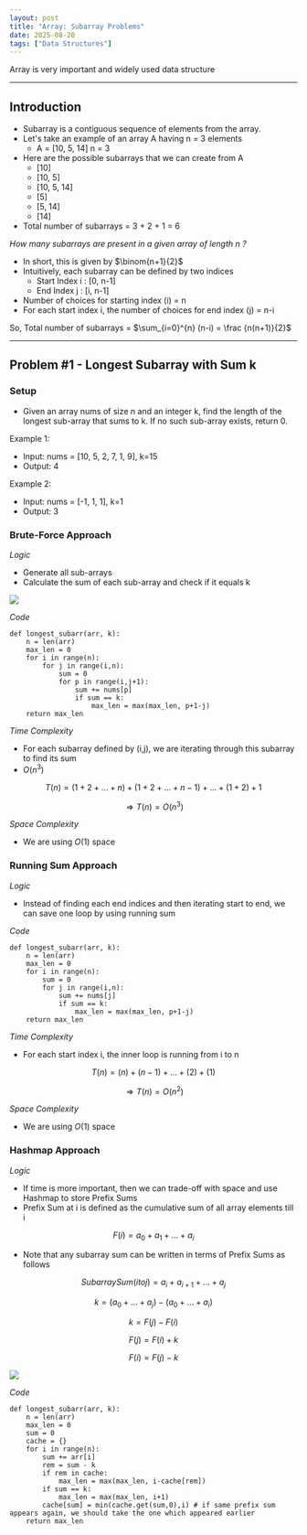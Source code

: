 ```yaml
---
layout: post
title: "Array: Subarray Problems"
date: 2025-08-28
tags: ["Data Structures"]
---
```


Array is very important and widely used data structure

---
## Introduction

- Subarray is a contiguous sequence of elements from the array.
- Let's take an example of an array A having n = 3 elements
    - A = [10, 5, 14] n = 3
- Here are the possible subarrays that we can create from A 
    - [10]
    - [10, 5]
    - [10, 5, 14]
    - [5]
    - [5, 14]
    - [14]
- Total number of subarrays = 3 + 2 + 1 = 6

_How many subarrays are present in a given array of length n ?_

- In short, this is given by $\binom{n+1}{2}$
- Intuitively, each subarray can be defined by two indices
    - Start Index i : [0, n-1]
    - End Index j : [i, n-1]
- Number of choices for starting index (i) = n
- For each start index i, the number of choices for end index (j) = n-i

So, Total number of subarrays = $\sum_{i=0}^{n} (n-i) = \frac {n(n+1)}{2}$

---
## Problem #1 - Longest Subarray with Sum k

### Setup
- Given an array nums of size n and an integer k, find the length of the longest sub-array that sums to k. If no such sub-array exists, return 0.

Example 1:
- Input: nums = [10, 5, 2, 7, 1, 9],  k=15
- Output: 4

Example 2:
- Input: nums = [-1, 1, 1], k=1
- Output: 3

### Brute-Force Approach

_Logic_
- Generate all sub-arrays
- Calculate the sum of each sub-array and check if it equals k

<img src="{{site.url}}/images/dsa/array/subarray_sum_equals_k.png">

_Code_

```
def longest_subarr(arr, k):
    n = len(arr)
    max_len = 0
    for i in range(n):
        for j in range(i,n):
            sum = 0
            for p in range(i,j+1):
                sum += nums[p]
                if sum == k:
                    max_len = max(max_len, p+1-j)
    return max_len
```

_Time Complexity_
- For each subarray defined by (i,j), we are iterating through this subarray to find its sum
- $O(n^3)$

$$ T(n) = (1+2+...+n) + (1+2+...+n-1) + ... + (1+2) + 1 $$

$$ \Rightarrow T(n) = O(n^3) $$

_Space Complexity_

- We are using $O(1)$ space

### Running Sum Approach

_Logic_

- Instead of finding each end indices and then iterating start to end, we can save one loop by using running sum

_Code_

```
def longest_subarr(arr, k):
    n = len(arr)
    max_len = 0
    for i in range(n):
        sum = 0
        for j in range(i,n):
            sum += nums[j]
            if sum == k:
                max_len = max(max_len, p+1-j)
    return max_len
```

_Time Complexity_

- For each start index i, the inner loop is running from i to n

$$ T(n) = (n) + (n-1) + ... + (2) + (1) $$

$$ \Rightarrow T(n) = O(n^2) $$

_Space Complexity_

- We are using $O(1)$ space

### Hashmap Approach

_Logic_

- If time is more important, then we can trade-off with space and use Hashmap to store Prefix Sums
- Prefix Sum at i is defined as the cumulative sum of all array elements till i

$$F(i) = a_0 + a_1 + ... + a_i$$

- Note that any subarray sum can be written in terms of Prefix Sums as follows

$$Subarray Sum (i to j) = a_i + a_{i+1} + ... + a_j $$

$$ k = (a_0 + ... + a_j) - (a_0 + ... +a_i)$$

$$ k = F(j) - F(i)$$

$$ F(j) = F(i) + k $$

$$ F(i) = F(j) - k $$

<img src="{{site.url}}/images/dsa/array/subarray_sum_equals_k_hashmap.png">

_Code_

```
def longest_subarr(arr, k):
    n = len(arr)
    max_len = 0
    sum = 0
    cache = {}
    for i in range(n):
        sum += arr[i] 
        rem = sum - k
        if rem in cache:
            max_len = max(max_len, i-cache[rem])
        if sum == k:
            max_len = max(max_len, i+1)
        cache[sum] = min(cache.get(sum,0),i) # if same prefix sum appears again, we should take the one which appeared earlier
    return max_len
```